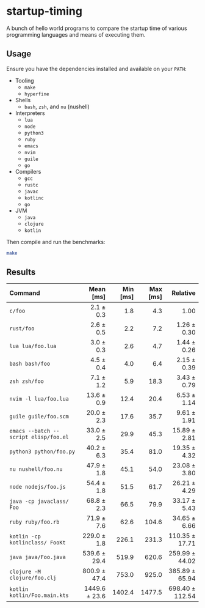 startup-timing
==============

A bunch of hello world programs to compare the startup time of various programming languages and means of executing them.

Usage
-----

Ensure you have the dependencies installed and available on your `PATH`:

- Tooling
  - `make`
  - `hyperfine`
- Shells
    - `bash`, `zsh`, and `nu` (nushell)
- Interpreters
  - `lua`
  - `node`
  - `python3`
  - `ruby`
  - `emacs`
  - `nvim`
  - `guile`
  - `go`
- Compilers
  - `gcc`
  - `rustc`
  - `javac`
  - `kotlinc`
  - `go`
- JVM
  - `java`
  - `clojure`
  - `kotlin`

Then compile and run the benchmarks:

```bash
make
```

Results
-------

| Command | Mean [ms] | Min [ms] | Max [ms] | Relative |
|:---|---:|---:|---:|---:|
| `c/foo` | 2.1 ± 0.3 | 1.8 | 4.3 | 1.00 |
| `rust/foo` | 2.6 ± 0.5 | 2.2 | 7.2 | 1.26 ± 0.30 |
| `lua lua/foo.lua` | 3.0 ± 0.3 | 2.6 | 4.7 | 1.44 ± 0.26 |
| `bash bash/foo` | 4.5 ± 0.4 | 4.0 | 6.4 | 2.15 ± 0.39 |
| `zsh zsh/foo` | 7.1 ± 1.2 | 5.9 | 18.3 | 3.43 ± 0.79 |
| `nvim -l lua/foo.lua` | 13.6 ± 0.9 | 12.4 | 20.4 | 6.53 ± 1.14 |
| `guile guile/foo.scm` | 20.0 ± 2.3 | 17.6 | 35.7 | 9.61 ± 1.91 |
| `emacs --batch --script elisp/foo.el` | 33.0 ± 2.5 | 29.9 | 45.3 | 15.89 ± 2.81 |
| `python3 python/foo.py` | 40.2 ± 6.3 | 35.4 | 81.0 | 19.35 ± 4.32 |
| `nu nushell/foo.nu` | 47.9 ± 1.8 | 45.1 | 54.0 | 23.08 ± 3.80 |
| `node nodejs/foo.js` | 54.4 ± 1.8 | 51.5 | 61.7 | 26.21 ± 4.29 |
| `java -cp javaclass/ Foo` | 68.8 ± 2.3 | 66.5 | 79.9 | 33.17 ± 5.43 |
| `ruby ruby/foo.rb` | 71.9 ± 7.6 | 62.6 | 104.6 | 34.65 ± 6.66 |
| `kotlin -cp kotlinclass/ FooKt` | 229.0 ± 1.8 | 226.1 | 231.3 | 110.35 ± 17.71 |
| `java java/Foo.java` | 539.6 ± 29.4 | 519.9 | 620.6 | 259.99 ± 44.02 |
| `clojure -M clojure/foo.clj` | 800.9 ± 47.4 | 753.0 | 925.0 | 385.89 ± 65.94 |
| `kotlin kotlin/Foo.main.kts` | 1449.6 ± 23.6 | 1402.4 | 1477.5 | 698.40 ± 112.54 |
